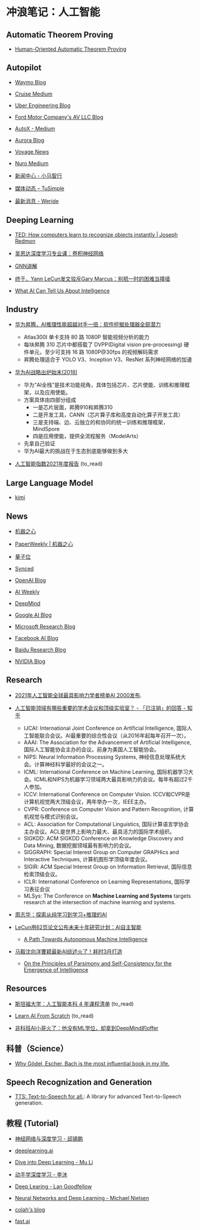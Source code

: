 # 冲浪笔记：人工智能

## Automatic Theorem Proving

- [Human-Oriented Automatic Theorem Proving][atp1]

  [atp1]: https://wtgowers.github.io/human-style-atp/

## Autopilot

- [Waymo Blog][ap1]
- [Cruise Medium][ap2]
- [Uber Engineering Blog][ap3]
- [Ford Motor Company's AV LLC Blog][ap4]
- [AutoX - Medium][ap5]
- [Aurora Blog][ap6]
- [Voyage News][ap7]
- [Nuro Medium][ap8]
- [新闻中心 - 小马智行][ap9]
- [媒体动态 – TuSimple][ap10]
- [最新消息 - Weride][ap11]

  [ap1]: https://blog.waymo.com/
  [ap2]: https://medium.com/cruise
  [ap3]: https://eng.uber.com/
  [ap4]: https://medium.com/self-driven
  [ap5]: https://medium.com/autox
  [ap6]: https://aurora.tech/blog
  [ap7]: https://news.voyage.auto/
  [ap8]: https://medium.com/nuro
  [ap9]: https://pony.ai/press?lang=zh
  [ap10]: https://www.tusimple.com/media-coverage-tusimple/
  [ap11]: https://www.weride.ai/media

## Deeping Learning

- [TED: How computers learn to recognize objects instantly | Joseph Redmon][dl1]
- [吴恩达深度学习专业课：卷积神经网络][dl2]
- [GNN讲解][dl3]
- [终于，Yann LeCun发文驳斥Gary Marcus：别把一时的困难当撞墙][dl4]
- [What AI Can Tell Us About Intelligence][dl5]

  [dl1]: https://www.youtube.com/watch?v=Cgxsv1riJhI
  [dl2]: https://www.bilibili.com/video/BV1zi4y1L7NC?p=29
  [dl3]: https://www.jiqizhixin.com/articles/2021-03-28-3
  [dl4]: https://www.jiqizhixin.com/articles/2022-06-17-6
  [dl5]: https://www.noemamag.com/what-ai-can-tell-us-about-intelligence/

## Industry

- [华为昇腾，AI推理性能超越对手一倍：软件挖掘处理器全部潜力][i1]
  - Atlas300I 单卡支持 80 路 1080P 智能视频分析的能力
  - 每块昇腾 310 芯片中都搭载了 DVPP(Digital vision pre-processing) 硬件单元，至少可支持 16 路 1080P@30fps 的视频解码需求
  - 昇腾处理适合于 YOLO V3、Inception V3、ResNet 系列神经网络的加速

- [华为AI战略出炉始末(2018)][i2]
  - 华为“AI全栈”是技术功能视角，具体包括芯片、芯片使能、训练和推理框架，以及应用使能。
  - 方案具体由四部分组成
    - 一是芯片层面，昇腾910和昇腾310
    - 二是开发工具，CANN（芯片算子库和高度自动化算子开发工具）
    - 三是支持端、边、云独立的和协同的统一训练和推理框架，MindSpore
    - 四是应用使能，提供全流程服务（ModelArts）
  - 先拿自己验证
  - 华为AI最大的挑战在于生态到底能够做到多大

- [人工智能指数2021年度报告][i3] (to_read)

  [i1]: https://www.jiqizhixin.com/articles/2020-08-14-5
  [i2]: https://www.jiqizhixin.com/articles/2018-10-31-34
  [i3]: https://aiindex.stanford.edu/wp-content/uploads/2021/04/2021-AI-Index-Report_Chinese-Edition.pdf

## Large Language Model

- [kimi][l1]

  [l1]: https://kimi.moonshot.cn/

## News

- [机器之心][n1]
- [PaperWeekly | 机器之心][n2]
- [量子位][n3]
- [Synced][n4]
- [OpenAI Blog][n5]
- [AI Weekly][n6]
- [DeepMind][n7]
- [Google AI Blog][n8]
- [Microsoft Research Blog][n9]
- [Facebook AI Blog][n10]
- [Baidu Research Blog][n11]
- [NVIDIA Blog][n12]

  [n1]: https://www.jiqizhixin.com/
  [n2]: https://www.jiqizhixin.com/columns/paperweekly
  [n3]: https://www.qbitai.com/
  [n4]: https://syncedreview.com/
  [n5]: https://www.openai.com/blog/
  [n6]: http://aiweekly.co/
  [n7]: https://deepmind.com/blog
  [n8]: https://ai.googleblog.com/
  [n9]: https://www.microsoft.com/en-us/research/blog/
  [n10]: https://ai.facebook.com/blog/
  [n11]: http://research.baidu.com/Blog
  [n12]: https://blogs.nvidia.com/blog/category/deep-learning/

## Research

- [2021年人工智能全球最具影响力学者榜单AI 2000发布][re1].

- [人工智能领域有哪些重要的学术会议和顶级实验室？ - 「已注销」的回答 - 知乎][re2]
  - IJCAI: International Joint Conference on Artificial Intelligence, 国际人工智能联合会议。AI最重要的综合性会议（从2016年起每年召开一次）。
  - AAAI: The Association for the Advancement of Artificial Intelligence, 国际人工智能协会主办的会议。前身为美国人工智能协会。
  - NIPS: Neural Information Processing Systems, 神经信息处理系统大会。计算神经科学最好的会议之一。
  - ICML: International Conference on Machine Learning, 国际机器学习大会。ICML和NIPS为机器学习领域两大最具影响力的会议。每年有超过2千人参加。
  - ICCV: International Conference on Computer Vision. ICCV和CVPR是计算机视觉两大顶级会议，两年举办一次，IEEE主办。
  - CVPR: Conference on Computer Vision and Pattern Recognition, 计算机视觉与模式识别会议。
  - ACL: Association for Computational Linguistics, 国际计算语言学协会主办会议。ACL是世界上影响力最大、最具活力的国际学术组织。
  - SIGKDD: ACM SIGKDD Conference on Knowledge Discovery and Data Mining, 数据挖掘领域最有影响力的会议。
  - SIGGRAPH: Special Interest Group on Computer GRAPHics and Interactive Techniques, 计算机图形学顶级年度会议。
  - SIGIR: ACM Special Interest Group on Information Retrieval, 国际信息检索顶级会议。
  - ICLR: International Conference on Learning Representations, 国际学习表征会议
  - MLSys: The Conference on **Machine Learning and Systems** targets research at the intersection of machine learning and systems.

- [周志华：探索从纯学习到学习+推理的AI][re3]

- [LeCun用62页论文公布未来十年研究计划：AI自主智能][re4]
  - [A Path Towards Autonomous Machine Intelligence][re5]

- [马毅沈向洋曹颖最新AI综述火了！耗时3月打造][re6]
  - [On the Principles of Parsimony and Self-Consistency for the Emergence of Intelligence][re7]

  [re1]: https://www.jiqizhixin.com/articles/2021-04-08-5
  [re2]: https://www.zhihu.com/question/31617024/answer/155239477
  [re3]: https://www.jiqizhixin.com/articles/2021-11-04-2
  [re4]: https://www.qbitai.com/2022/06/35570.html
  [re5]: https://openreview.net/pdf?id=BZ5a1r-kVsf
  [re6]: https://www.qbitai.com/2022/07/36036.html
  [re7]: https://arxiv.org/pdf/2207.04630.pdf

## Resources

- [斯坦福大学：人工智能本科 4 年课程清单][rs1] (to_read)
- [Learn AI From Scratch][rs2] (to_read)
- [非科班AI小哥火了：他没有ML学位，却拿到DeepMind的offer][rs3]

  [rs1]: https://zhuanlan.zhihu.com/p/342522102
  [rs2]: https://learnaifromscratch.github.io/
  [rs3]: https://www.qbitai.com/2022/08/36685.html

## 科普（Science）

- [Why Gödel, Escher, Bach is the most influential book in my life.][s1]

  [s1]: https://philosophygeek.medium.com/why-g%C3%B6del-escher-bach-is-the-most-influential-book-in-my-life-49d785a4e428

## Speech Recognization and Generation

- [TTS: Text-to-Speech for all.][srg1]: A library for advanced Text-to-Speech generation.

  [srg1]: https://github.com/mozilla/TTS

## 教程 (Tutorial)

- [神经网络与深度学习 - 邱锡鹏][t1]
- [deeplearning.ai][t2]
- [Dive into Deep Learning - Mu Li][t3]
- [动手学深度学习 - 李沐][t4]
- [Deep Learing - Lan Goodfellow][t5]
- [Neural Networks and Deep Learning - Michael Nielsen][t6]
- [colah's blog][t7]
- [fast.ai][t8]

  [t1]: https://nndl.github.io/
  [t2]: https://github.com/fengdu78/deeplearning_ai_books
  [t3]: https://d2l.ai/index.html
  [t4]: http://zh.d2l.ai/
  [t5]: https://www.deeplearningbook.org/
  [t6]: http://neuralnetworksanddeeplearning.com/
  [t7]: http://colah.github.io/
  [t8]: https://www.fast.ai/
